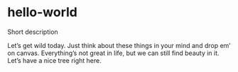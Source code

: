 # hello-world
Short description

Let’s get wild today. Just think about these things in your mind and drop em’ on canvas. Everything’s not great in life, but we can still find beauty in it. Let’s have a nice tree right here.
